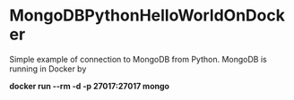 # MongoDBPythonHelloWorldOnDocker

Simple example of connection to MongoDB from Python. 
MongoDB is running in Docker by

**docker run --rm -d -p 27017:27017 mongo**
